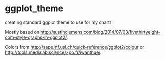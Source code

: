 # ggplot_theme
creating standard ggplot theme to use for my charts. 


Mostly based on http://austinclemens.com/blog/2014/07/03/fivethirtyeight-com-style-graphs-in-ggplot2/.


Colors from http://sape.inf.usi.ch/quick-reference/ggplot2/colour or http://tools.medialab.sciences-po.fr/iwanthue/.
